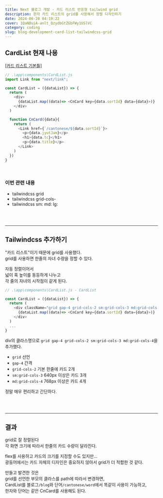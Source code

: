 ```yaml
---
title: Next 블로그 개발 - 카드 리스트 반응형 tailwind grid
description: 한자 카드 리스트의 grid를 사용해서 정렬 디자인하기
date: 2024-06-28 04:19:22
cover: 1QaNBuiA-anlt_QzydbGtZGbFWy1USlVC
category: coding
slug: blog-development-card-list-tailwindcss-grid
---
```


## CardList 현재 나용

[[카드 리스트 기본틀]](/blog/blog-development-card-list-template)

```js
// .\app\components\CardList.js
import Link from "next/link";

const CardList = ({dataList}) => {
  return (
    <div>
      {dataList.map((data)=> <CnCard key={data.sortId} data={data}>)}
    </div>
  )

  function CnCard({data}{
    return (
      <Link href={`/cantonese/${data.sortId}`}>
        <p>{data.jyutJam}</p>
        <h1>{data.tc}</h1>
        <p>{data.title}</p>
      </Link>
    )
  })
}

```

<br/>

### 이번 관련 내용

- tailwindcss grid
- tailwindcss grid-cols-
- tailwindcss sm: md: lg:

<br/><br/><hr/>

## Tailwindcss 추가하기

"카드 리스트"이기 때문에 grid를 사용했다.  
grid를 사용하면 한줄의 자녀 수량을 정할 수 있다.

자동 정렬이어서  
넓이 혹 높이를 동등하게 나누고  
각 줄의 자녀의 시작점이 같게 된다.

```js
// .\app\components\CardList.js - CardList

const CardList = ({dataList}) => {
  return (
    <div className="grid gap-4 grid-cols-2 sm:grid-cols-3 md:grid-cols-4">
      {dataList.map((data)=> <CnCard key={data.sortId} data={data}>)}
    </div>
  )
  ...
}
```

div의 클라스명으로 `grid gap-4 grid-cols-2 sm:grid-cols-3 md:grid-cols-4`을 추가했다.

- `grid` 선언
- `gap-4` 간격
- `grid-cols-2` 기본 한줄에 카드 2개
- `sm:grid-cols-3` 640px 이상은 카드 3개
- `md:grid-cols-4` 768px 이상은 카드 4개

정말 매우 편리하고 간단하다.

<br/><br/><hr/>

## 결과

grid로 잘 정렬된다  
각 화면 크기에 따라서 한줄의 카드 수량이 달라진다.

flex를 사용하고 카드의 크기를 지정할 수도 있지만...  
광둥어에서는 카드 자체의 디자인은 중요하지 않아서 grid가 더 적합한 것 같다.

만들고 발견한 것은  
grid를 선언한 부모의 클라스를 path에 따라서 변경하면,  
CardList를 블로그`/blog`와 단어`/cantonese/word`에서 똑같이 사용이 가능하고,  
한자와 단어는 같은 CnCard를 사용해도 된다.
